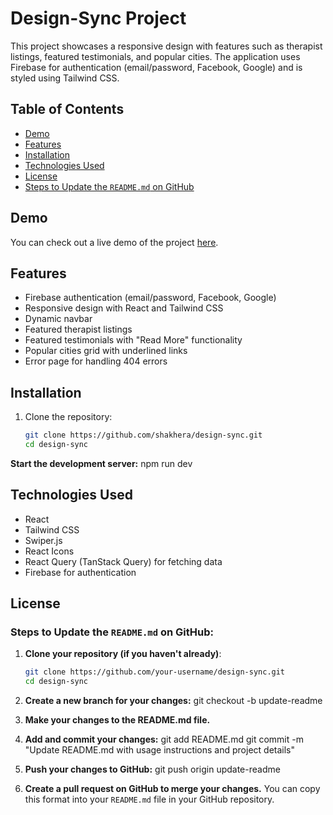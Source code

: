 # Design-Sync Project

This project showcases a responsive design with features such as therapist listings, featured testimonials, and popular cities. The application uses Firebase for authentication (email/password, Facebook, Google) and is styled using Tailwind CSS.

## Table of Contents

- [Demo](#demo)
- [Features](#features)
- [Installation](#installation)
- [Technologies Used](#technologies-used)
- [License](#license)
- [Steps to Update the `README.md` on GitHub](#steps-to-update-the-readmemd-on-github)

## Demo

You can check out a live demo of the project [here](https://design-sync-62135.web.app/).

## Features

- Firebase authentication (email/password, Facebook, Google)
- Responsive design with React and Tailwind CSS
- Dynamic navbar
- Featured therapist listings
- Featured testimonials with "Read More" functionality
- Popular cities grid with underlined links
- Error page for handling 404 errors

## Installation

1. Clone the repository:

   ```bash
   git clone https://github.com/shakhera/design-sync.git
   cd design-sync
**Start the development server:** npm run dev





## Technologies Used
- React
- Tailwind CSS
- Swiper.js
- React Icons
- React Query (TanStack Query) for fetching data
- Firebase for authentication

## License

### Steps to Update the `README.md` on GitHub:

1. **Clone your repository (if you haven't already)**:

   ```bash
   git clone https://github.com/your-username/design-sync.git
   cd design-sync
2. **Create a new branch for your changes:**
   git checkout -b update-readme

3. **Make your changes to the README.md file.**

4. **Add and commit your changes:**
   git add README.md
   git commit -m "Update README.md with usage instructions and project details"

5. **Push your changes to GitHub:**
   git push origin update-readme
6. **Create a pull request on GitHub to merge your changes.**
   You can copy this format into your `README.md` file in your GitHub repository.


